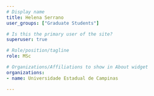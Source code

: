 ```yaml
---
# Display name
title: Helena Serrano
user_groups: ["Graduate Students"]

# Is this the primary user of the site?
superuser: true

# Role/position/tagline
role: MSc

# Organizations/Affiliations to show in About widget
organizations:
- name: Universidade Estadual de Campinas

---
```

